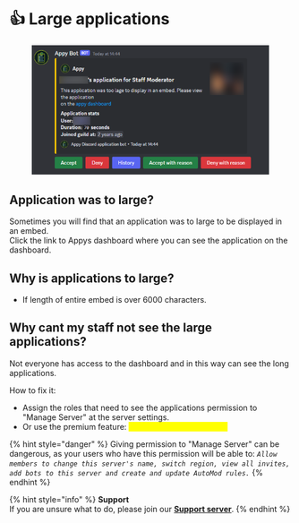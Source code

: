 # 👍 Large applications

<figure><img src="../../.gitbook/assets/App is to large.png" alt=""><figcaption></figcaption></figure>

## Application was to large?

Sometimes you will find that an application was to large to be displayed in an embed. \
Click the link to Appys dashboard where you can see the application on the dashboard.&#x20;

## Why is applications to large?&#x20;

* If length of entire embed is over 6000 characters.

## Why cant my staff not see the large applications?

Not everyone has access to the dashboard and in this way can see the long applications.

How to fix it:&#x20;

* Assign the roles that need to see the applications permission to "Manage Server" at the server settings.&#x20;
* Or use the premium feature: <mark style="color:yellow;">Application manager roles.</mark>

{% hint style="danger" %}
Giving permission to "Manage Server" can be dangerous, as your users who have this permission will be able to: _`Allow members to change this server's name, switch region, view all invites, add bots to this server and create and update AutoMod rules.`_
{% endhint %}

{% hint style="info" %}
**Support**\
If you are unsure what to do, please join our [**Support server**](https://discord.com/invite/bDmc55c6zY).&#x20;
{% endhint %}
